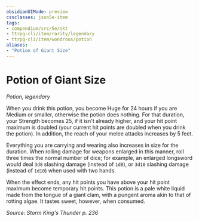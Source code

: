 ```yaml
---
obsidianUIMode: preview
cssclasses: json5e-item
tags:
- compendium/src/5e/skt
- ttrpg-cli/item/rarity/legendary
- ttrpg-cli/item/wondrous/potion
aliases: 
- "Potion of Giant Size"
---
```

# Potion of Giant Size
*Potion, legendary*  


When you drink this potion, you become Huge for 24 hours if you are Medium or smaller, otherwise the potion does nothing. For that duration, your Strength becomes 25, if it isn't already higher, and your hit point maximum is doubled (your current hit points are doubled when you drink the potion). In addition, the reach of your melee attacks increases by 5 feet.

Everything you are carrying and wearing also increases in size for the duration. When rolling damage for weapons enlarged in this manner, roll three times the normal number of dice; for example, an enlarged longsword would deal `3d8` slashing damage (instead of `1d8`), or `3d10` slashing damage (instead of `1d10`) when used with two hands.

When the effect ends, any hit points you have above your hit point maximum become temporary hit points. This potion is a pale white liquid made from the tongue of a giant clam, with a pungent aroma akin to that of rotting algae. It tastes sweet, however, when consumed.

*Source: Storm King's Thunder p. 236*